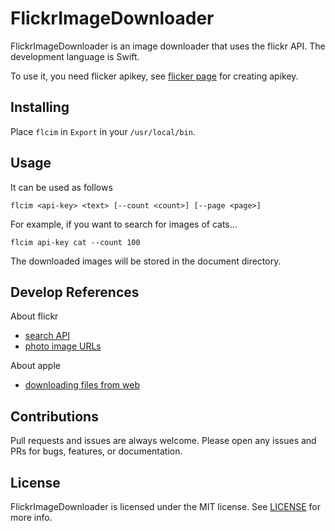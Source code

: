 # FlickrImageDownloader

FlickrImageDownloader is an image downloader that uses the flickr API. The development language is Swift.

To use it, you need flicker apikey, see [flicker page](https://www.flickr.com/services/apps/create/apply/) for creating apikey.

## Installing

Place `flcim` in `Export` in your `/usr/local/bin`.

## Usage

It can be used as follows

`flcim <api-key> <text> [--count <count>] [--page <page>]`

For example, if you want to search for images of cats...

`flcim api-key cat --count 100`

The downloaded images will be stored in the document directory.

## Develop References

About flickr

* [search API](https://www.flickr.com/services/api/flickr.photos.search.html)
* [photo image URLs](https://www.flickr.com/services/api/misc.urls.html)

About apple

* [downloading files from web](https://developer.apple.com/documentation/foundation/url_loading_system/downloading_files_from_websites)

## Contributions

Pull requests and issues are always welcome. Please open any issues and PRs for bugs, features, or documentation.

## License

FlickrImageDownloader is licensed under the MIT license. See [LICENSE](https://github.com/yyokii/FlickrImageDownloader/blob/main/LICENSE) for more info.
